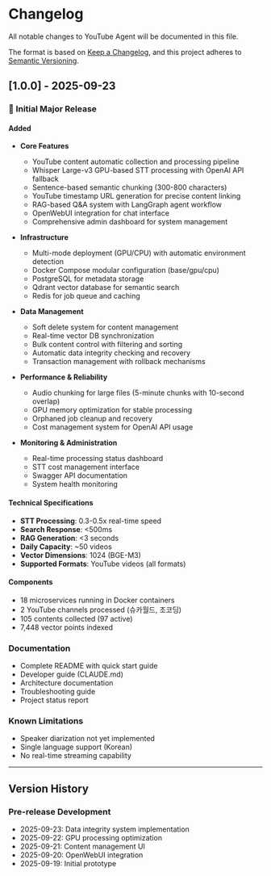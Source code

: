 # Changelog

All notable changes to YouTube Agent will be documented in this file.

The format is based on [Keep a Changelog](https://keepachangelog.com/en/1.0.0/),
and this project adheres to [Semantic Versioning](https://semver.org/spec/v2.0.0.html).

## [1.0.0] - 2025-09-23

### 🎉 Initial Major Release

#### Added
- **Core Features**
  - YouTube content automatic collection and processing pipeline
  - Whisper Large-v3 GPU-based STT processing with OpenAI API fallback
  - Sentence-based semantic chunking (300-800 characters)
  - YouTube timestamp URL generation for precise content linking
  - RAG-based Q&A system with LangGraph agent workflow
  - OpenWebUI integration for chat interface
  - Comprehensive admin dashboard for system management

- **Infrastructure**
  - Multi-mode deployment (GPU/CPU) with automatic environment detection
  - Docker Compose modular configuration (base/gpu/cpu)
  - PostgreSQL for metadata storage
  - Qdrant vector database for semantic search
  - Redis for job queue and caching

- **Data Management**
  - Soft delete system for content management
  - Real-time vector DB synchronization
  - Bulk content control with filtering and sorting
  - Automatic data integrity checking and recovery
  - Transaction management with rollback mechanisms

- **Performance & Reliability**
  - Audio chunking for large files (5-minute chunks with 10-second overlap)
  - GPU memory optimization for stable processing
  - Orphaned job cleanup and recovery
  - Cost management system for OpenAI API usage

- **Monitoring & Administration**
  - Real-time processing status dashboard
  - STT cost management interface
  - Swagger API documentation
  - System health monitoring

#### Technical Specifications
- **STT Processing**: 0.3-0.5x real-time speed
- **Search Response**: <500ms
- **RAG Generation**: <3 seconds
- **Daily Capacity**: ~50 videos
- **Vector Dimensions**: 1024 (BGE-M3)
- **Supported Formats**: YouTube videos (all formats)

#### Components
- 18 microservices running in Docker containers
- 2 YouTube channels processed (슈카월드, 조코딩)
- 105 contents collected (97 active)
- 7,448 vector points indexed

### Documentation
- Complete README with quick start guide
- Developer guide (CLAUDE.md)
- Architecture documentation
- Troubleshooting guide
- Project status report

### Known Limitations
- Speaker diarization not yet implemented
- Single language support (Korean)
- No real-time streaming capability

---

## Version History

### Pre-release Development
- 2025-09-23: Data integrity system implementation
- 2025-09-22: GPU processing optimization
- 2025-09-21: Content management UI
- 2025-09-20: OpenWebUI integration
- 2025-09-19: Initial prototype